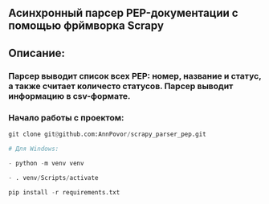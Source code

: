 ## Асинхронный парсер PEP-документации с помощью фрймворка Scrapy

## Описание:
### Парсер выводит список всех PEP: номер, название и статус, а также считает количесто статусов. Парсер выводит информацию в csv-формате.  
### Начало работы с проектом: 
```python
git clone git@github.com:AnnPovor/scrapy_parser_pep.git
```
```python
# Для Windows:

- python -m venv venv

- . venv/Scripts/activate
```
```python
pip install -r requirements.txt
```
